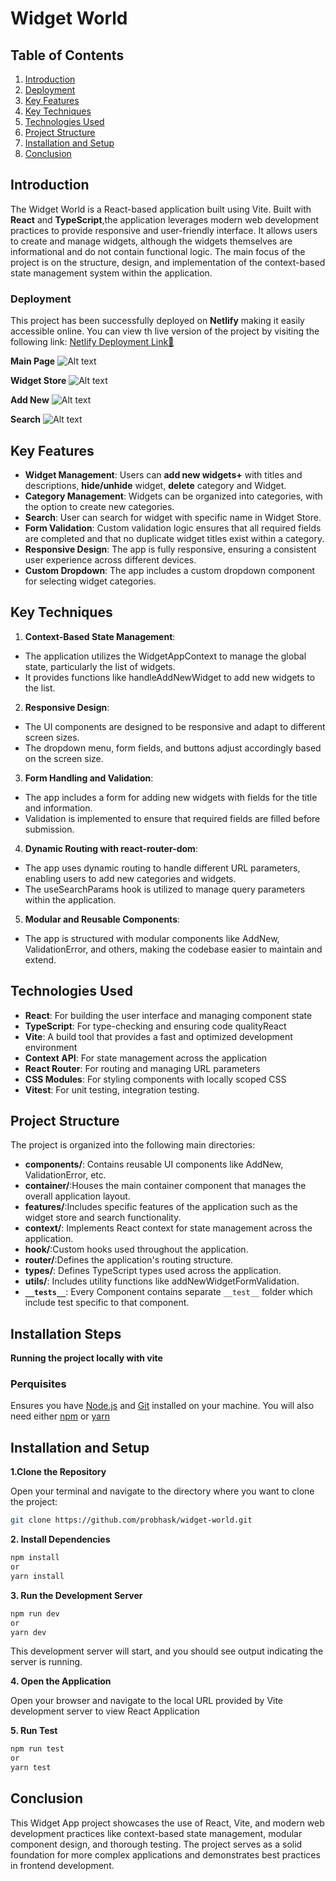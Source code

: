 # Widget World

## Table of Contents

1. [Introduction](#introduction)
2. [Deployment](#deployment)
3. [Key Features](#key-features)
4. [Key Techniques](#key-techniques)
5. [Technologies Used](#technologies-used)
6. [Project Structure](#project-structure)
7. [Installation and Setup](#installation-and-setup)
8. [Conclusion](#conclusion)

## Introduction

The Widget World is a React-based application built using Vite. Built with **React** and **TypeScript**,the application leverages modern web development practices to provide responsive and user-friendly interface.
It allows users to create and manage widgets, although the widgets themselves are informational and do not contain functional logic. The main focus of the project is on the structure, design, and implementation of the context-based state management system within the application.

### Deployment

This project has been successfully deployed on **Netlify** making it easily accessible online. You can view th live version of the project by visiting the following link: [Netlify Deployment Link🔗](https://widget-world.netlify.app/)

**Main Page**
![Alt text](./preview-images/Home.png)

**Widget Store**
![Alt text](./preview-images/Available.png)

**Add New**
![Alt text](./preview-images/AddNew.png)

**Search**
![Alt text](./preview-images/Search.png)

## Key Features

- **Widget Management**: Users can **add new widgets+** with titles and descriptions, **hide/unhide** widget, **delete** category and Widget.
- **Category Management**: Widgets can be organized into categories, with the option to create new categories.
- **Search**: User can search for widget with specific name in Widget Store.
- **Form Validation**: Custom validation logic ensures that all required fields are completed and that no duplicate widget titles exist within a category.
- **Responsive Design**: The app is fully responsive, ensuring a consistent user experience across different devices.
- **Custom Dropdown**: The app includes a custom dropdown component for selecting widget categories.

## Key Techniques

1. **Context-Based State Management**:

- The application utilizes the WidgetAppContext to manage the global state, particularly the list of widgets.
- It provides functions like handleAddNewWidget to add new widgets to the list.

2. **Responsive Design**:

- The UI components are designed to be responsive and adapt to different screen sizes.
- The dropdown menu, form fields, and buttons adjust accordingly based on the screen size.

3. **Form Handling and Validation**:

- The app includes a form for adding new widgets with fields for the title and information.
- Validation is implemented to ensure that required fields are filled before submission.

4. **Dynamic Routing with react-router-dom**:

- The app uses dynamic routing to handle different URL parameters, enabling users to add new categories and widgets.
- The useSearchParams hook is utilized to manage query parameters within the application.

5. **Modular and Reusable Components**:

- The app is structured with modular components like AddNew, ValidationError, and others, making the codebase easier to maintain and extend.

## Technologies Used

- **React**: For building the user interface and managing component state
- **TypeScript**: For type-checking and ensuring code qualityReact
- **Vite**: A build tool that provides a fast and optimized development environment
- **Context API**: For state management across the application
- **React Router**: For routing and managing URL parameters
- **CSS Modules**: For styling components with locally scoped CSS
- **Vitest**: For unit testing, integration testing.

## Project Structure

The project is organized into the following main directories:

- **components/**: Contains reusable UI components like AddNew, ValidationError, etc.
- **container/**:Houses the main container component that manages the overall application layout.
- **features/**:Includes specific features of the application such as the widget store and search functionality.
- **context/**: Implements React context for state management across the application.
- **hook/**:Custom hooks used throughout the application.
- **router/**:Defines the application's routing structure.
- **types/**: Defines TypeScript types used across the application.
- **utils/**: Includes utility functions like addNewWidgetFormValidation.
- **`__tests__`**: Every Component contains separate `__test__` folder which include test specific to that component.

## Installation Steps

**Running the project locally with vite**

### Perquisites

Ensures you have
[Node.js](https://nodejs.org/) and [Git](https://git-scm.com/) installed on your machine. You will also need either [npm](https://www.npmjs.com/) or [yarn](https://yarnpkg.com/)

## Installation and Setup

**1.Clone the Repository**

Open your terminal and navigate to the directory where you want to clone the project:

```bash
git clone https://github.com/probhask/widget-world.git
```

**2. Install Dependencies**

```bash
npm install
or
yarn install
```

**3. Run the Development Server**

```bash
npm run dev
or
yarn dev
```

This development server will start, and you should see output indicating the server is running.

**4. Open the Application**

Open your browser and navigate to the local URL provided by Vite development server to view React Application

**5. Run Test**

```bash
npm run test
or
yarn test
```

## Conclusion

This Widget App project showcases the use of React, Vite, and modern web development practices like context-based state management, modular component design, and thorough testing. The project serves as a solid foundation for more complex applications and demonstrates best practices in frontend development.
